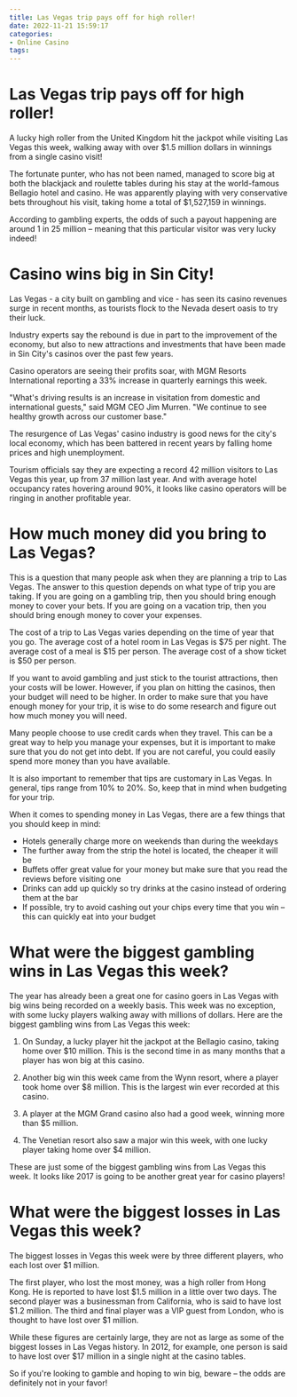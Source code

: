 ```yaml
---
title: Las Vegas trip pays off for high roller!
date: 2022-11-21 15:59:17
categories:
- Online Casino
tags:
---
```



#  Las Vegas trip pays off for high roller!

A lucky high roller from the United Kingdom hit the jackpot while visiting Las Vegas this week, walking away with over $1.5 million dollars in winnings from a single casino visit!

The fortunate punter, who has not been named, managed to score big at both the blackjack and roulette tables during his stay at the world-famous Bellagio hotel and casino. He was apparently playing with very conservative bets throughout his visit, taking home a total of $1,527,159 in winnings.

According to gambling experts, the odds of such a payout happening are around 1 in 25 million – meaning that this particular visitor was very lucky indeed!

#  Casino wins big in Sin City!

Las Vegas - a city built on gambling and vice - has seen its casino revenues surge in recent months, as tourists flock to the Nevada desert oasis to try their luck.

Industry experts say the rebound is due in part to the improvement of the economy, but also to new attractions and investments that have been made in Sin City's casinos over the past few years.

 Casino operators are seeing their profits soar, with MGM Resorts International reporting a 33% increase in quarterly earnings this week.

"What's driving results is an increase in visitation from domestic and international guests," said MGM CEO Jim Murren. "We continue to see healthy growth across our customer base."

The resurgence of Las Vegas' casino industry is good news for the city's local economy, which has been battered in recent years by falling home prices and high unemployment.

Tourism officials say they are expecting a record 42 million visitors to Las Vegas this year, up from 37 million last year. And with average hotel occupancy rates hovering around 90%, it looks like casino operators will be ringing in another profitable year.

#  How much money did you bring to Las Vegas?

This is a question that many people ask when they are planning a trip to Las Vegas. The answer to this question depends on what type of trip you are taking. If you are going on a gambling trip, then you should bring enough money to cover your bets. If you are going on a vacation trip, then you should bring enough money to cover your expenses.

The cost of a trip to Las Vegas varies depending on the time of year that you go. The average cost of a hotel room in Las Vegas is $75 per night. The average cost of a meal is $15 per person. The average cost of a show ticket is $50 per person.

If you want to avoid gambling and just stick to the tourist attractions, then your costs will be lower. However, if you plan on hitting the casinos, then your budget will need to be higher. In order to make sure that you have enough money for your trip, it is wise to do some research and figure out how much money you will need.

Many people choose to use credit cards when they travel. This can be a great way to help you manage your expenses, but it is important to make sure that you do not get into debt. If you are not careful, you could easily spend more money than you have available.

It is also important to remember that tips are customary in Las Vegas. In general, tips range from 10% to 20%. So, keep that in mind when budgeting for your trip.

When it comes to spending money in Las Vegas, there are a few things that you should keep in mind: 
- Hotels generally charge more on weekends than during the weekdays 
- The further away from the strip the hotel is located, the cheaper it will be 
- Buffets offer great value for your money but make sure that you read the reviews before visiting one 
- Drinks can add up quickly so try drinks at the casino instead of ordering them at the bar 
- If possible, try to avoid cashing out your chips every time that you win – this can quickly eat into your budget

#  What were the biggest gambling wins in Las Vegas this week?

The year has already been a great one for casino goers in Las Vegas with big wins being recorded on a weekly basis. This week was no exception, with some lucky players walking away with millions of dollars. Here are the biggest gambling wins from Las Vegas this week:

1) On Sunday, a lucky player hit the jackpot at the Bellagio casino, taking home over $10 million. This is the second time in as many months that a player has won big at this casino.

2) Another big win this week came from the Wynn resort, where a player took home over $8 million. This is the largest win ever recorded at this casino.

3) A player at the MGM Grand casino also had a good week, winning more than $5 million.

4) The Venetian resort also saw a major win this week, with one lucky player taking home over $4 million.

These are just some of the biggest gambling wins from Las Vegas this week. It looks like 2017 is going to be another great year for casino players!

#  What were the biggest losses in Las Vegas this week?

The biggest losses in Vegas this week were by three different players, who each lost over $1 million.

The first player, who lost the most money, was a high roller from Hong Kong. He is reported to have lost $1.5 million in a little over two days. The second player was a businessman from California, who is said to have lost $1.2 million. The third and final player was a VIP guest from London, who is thought to have lost over $1 million.

While these figures are certainly large, they are not as large as some of the biggest losses in Las Vegas history. In 2012, for example, one person is said to have lost over $17 million in a single night at the casino tables.

So if you're looking to gamble and hoping to win big, beware – the odds are definitely not in your favor!